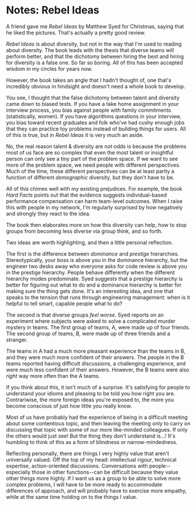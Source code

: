 # Notes: Rebel Ideas

A friend gave me _Rebel Ideas_ by Matthew Syed for Christmas, saying that he
liked the pictures. That's actually a pretty good review.

_Rebel Ideas_ is about diversity, but not in the way that I'm used to reading
about diversity. The book leads with the thesis that diverse teams will
perform better, and that the dichotomy between hiring the best and hiring for
diversity is a false one. So far so boring. All of this has been accepted
wisdom in my circles for years now.

However, the book takes an angle that I hadn't thought of, one that's
incredibly obvious in hindsight and doesn't need a whole book to develop.

You see, I thought that the false dichotomy between talent and diversity came
down to biased tests. If you have a take home assignment in your interview
process, you bias against people with family commitments (statistically,
women). If you have algorithms questions in your interview, you bias toward
recent graduates and folk who've had cushy enough jobs that they can practice
toy problems instead of building things for users. All of this is true, but in
_Rebel Ideas_ it is very much an aside.

No, the real reason talent & diversity are not odds is because the problems
most of us face are so complex that even the most talent or insightful person
can only see a tiny part of the problem space. If we want to see more of the
problem space, we need people with different perspectives. Much of the time,
these different perspectives can be at least partly a function of different
_demographic_ diversity, but they don't have to be.

All of this chimes well with my existing prejudices. For example, the book
_Hard Facts_ points out that the evidence suggests individual-based
performance compensation can harm team-level outcomes. When I raise this with
people in my network, I'm regularly surprised by how negatively and strongly
they react to the idea.

The book then elaborates more on how this diversity can help, how to stop
groups from becoming less diverse via group think, and so forth.

Two ideas are worth highlighting, and then a little personal reflection.

The first is the difference between _dominance_ and _prestige_ hierarchies.
Stereotypically, your boss is above you in the dominance hierarchy, but the
engineer two desks away who everyone asks for code review is above you in the
prestige hierarchy. People behave differently when the different hierarchy
modes predominate. Syed suggests that a prestige hierarchy is better for
figuring out what to do and a dominance hierarchy is better for making sure
the thing gets done. It's an interesting idea, and one that speaks to the
tension that runs through engineering management: when is it helpful to tell
smart, capable people what to do?

The second is that diverse groups *feel worse*. Syed reports on an experiment
where subjects were asked to solve a complicated murder mystery in teams. The
first group of teams, A, were made up of four friends. The second group of
teams, B, were made up of three friends and a stranger.

The teams in A had a much more pleasant experience than the teams in B, and
they were much more confident of their answers. The people in the B teams
reported having difficult discussions, a challenging experience, and were much
less confident of their answers. However, the B teams were also _right_ way
more often than the A teams.

If you think about this, it isn't much of a surprise. It's satisfying for
people to understand your idioms and pleasing to be told you how right you
are. Contrariwise, the more foreign ideas you're exposed to, the more you
become conscious of just how little you really know.

Most of us have probably had the experience of being in a difficult meeting
about some contentious topic, and then leaving the meeting only to carry on
discussing that topic with some of our more like-minded colleagues. If only
the others would just see! But the thing they don't understand is…! It's
humbling to think of this as a form of blindness or narrow-mindedness.

Reflecting personally, there are things I very highly value that aren't
universally valued. Off the top of my head: intellectual rigour, technical
expertise, action-oriented discussions. Conversations with people--especially
those in other functions--can be difficult because they value other things
more highly. If I want us as a group to be able to solve more complex
problems, I will have to be more ready to accommodate differences of approach,
and will probably have to exercise more empathy, while at the same time
holding on to the things I value.
